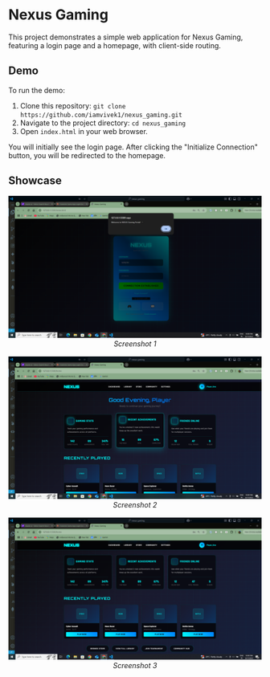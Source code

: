 # Nexus Gaming

This project demonstrates a simple web application for Nexus Gaming, featuring a login page and a homepage, with client-side routing.

## Demo

To run the demo:
1.  Clone this repository: `git clone https://github.com/iamvivek1/nexus_gaming.git`
2.  Navigate to the project directory: `cd nexus_gaming`
3.  Open `index.html` in your web browser.

You will initially see the login page. After clicking the "Initialize Connection" button, you will be redirected to the homepage.

## Showcase

<p align="center">
  <img src="screenshot/Screenshot _176.png" width="600">
  <br><em>Screenshot 1</em><br><br>
  <img src="screenshot/Screenshot _177.png" width="600">
  <br><em>Screenshot 2</em><br><br>
  <img src="screenshot/Screenshot_178.png" width="600">
  <br><em>Screenshot 3</em><br><br>
</p>